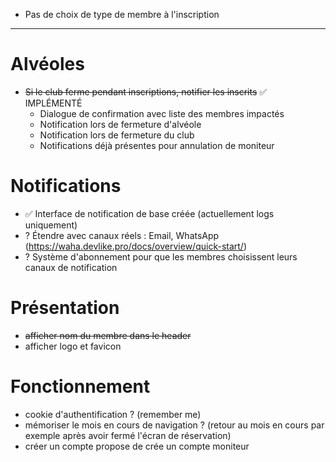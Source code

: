 - Pas de choix de type de membre à l'inscription

____
# Alvéoles

- ~~Si le club ferme pendant inscriptions, notifier les inscrits~~ ✅ IMPLÉMENTÉ
  - Dialogue de confirmation avec liste des membres impactés
  - Notification lors de fermeture d'alvéole
  - Notification lors de fermeture du club
  - Notifications déjà présentes pour annulation de moniteur


# Notifications

- ✅ Interface de notification de base créée (actuellement logs uniquement)
- ? Étendre avec canaux réels : Email, WhatsApp (https://waha.devlike.pro/docs/overview/quick-start/)
- ? Système d'abonnement pour que les membres choisissent leurs canaux de notification

# Présentation

- ~~afficher nom du membre dans le header~~
- afficher logo et favicon

# Fonctionnement

- cookie d'authentification ? (remember me)
- mémoriser le mois en cours de navigation ? (retour au mois en cours par exemple après avoir fermé l'écran de réservation)
- créer un compte propose de crée un compte moniteur
